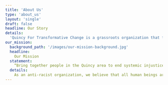 ```yaml
---
title: 'About Us'
type: 'about_us'
layout: 'single'
draft: false
headline: Our Story
details:
  'Quincy For Transformative Change is a grassroots organization that formed in the wake of a series of Black Lives Matter protests in summer 2020 after the murder of George Floyd. The initial protest, "Quincy Candlelight Vigil to Stand in Support of Black Lives" on June 2nd in downtown Quincy, drew over 4500 attendees from all over Massachusetts. We seek to empower the residents of Quincy to take action in our community, advocate for marginalized folks, and break down structures of oppression and discrimination with collaborative antiracist actions and initiatives.'
our_mission:
  background_path: '/images/our-mission-background.jpg'
  headline:
    Our Mission
  statement:
    “Bring together people in the Quincy area to end systemic injustice.”
  details:
    As an anti-racist organization, we believe that all human beings are inherently worthy, and deserve to have the same agency and opportunities free from discrimination on the basis of race, gender, sexual orientation, socioeconomic class, disability, religion, age, immigration status, or physical appearance. We value diversity, and we seek to transform Quincy by addressing and eliminating unjust policies and practices that stand in the way of fair treatment and opportunity for all. Our primary goals are to educate/inform, advocate, and take action in solidarity with Black lives to create and maintain a more inclusive Quincy. 
---
```

